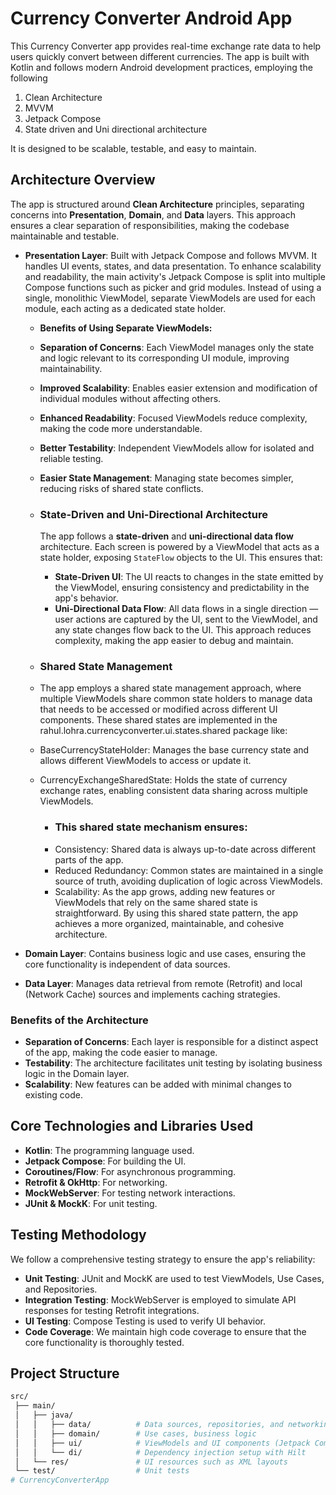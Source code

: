 # Currency Converter Android App

This Currency Converter app provides real-time exchange rate data to help users quickly convert between different currencies. The app is built with Kotlin and follows modern Android development practices, employing the following

1. Clean Architecture
2. MVVM
3. Jetpack Compose
4. State driven and Uni directional architecture

It is designed to be scalable, testable, and easy to maintain.

## Architecture Overview

The app is structured around **Clean Architecture** principles, separating concerns into **Presentation**, **Domain**, and **Data** layers. This approach ensures a clear separation of responsibilities, making the codebase maintainable and testable.

- **Presentation Layer**: Built with Jetpack Compose and follows MVVM. It handles UI events, states, and data presentation. To enhance scalability and readability, the main activity's Jetpack Compose is split into multiple Compose functions such as picker and grid modules. Instead of using a single, monolithic ViewModel, separate ViewModels are used for each module, each acting as a dedicated state holder.

    -  **Benefits of Using Separate ViewModels:**
  - **Separation of Concerns**: Each ViewModel manages only the state and logic relevant to its corresponding UI module, improving maintainability.
  - **Improved Scalability**: Enables easier extension and modification of individual modules without affecting others.
  - **Enhanced Readability**: Focused ViewModels reduce complexity, making the code more understandable.
  - **Better Testability**: Independent ViewModels allow for isolated and reliable testing.
  - **Easier State Management**: Managing state becomes simpler, reducing risks of shared state conflicts.

  - ### State-Driven and Uni-Directional Architecture
    
    The app follows a **state-driven** and **uni-directional data flow** architecture. Each screen is powered by a ViewModel that acts as a state holder, exposing `StateFlow` objects to the UI. This ensures that:
    
    - **State-Driven UI**: The UI reacts to changes in the state emitted by the ViewModel, ensuring consistency and predictability in the app's behavior.
    - **Uni-Directional Data Flow**: All data flows in a single direction — user actions are captured by the UI, sent to the ViewModel, and any state changes flow back to the UI. This approach reduces complexity, making the app easier to debug and maintain.
   
  - ### Shared State Management
  - The app employs a shared state management approach, where multiple ViewModels share common state holders to manage data that needs to be accessed or modified across different UI components. These shared states are implemented in the rahul.lohra.currencyconverter.ui.states.shared package like:
  - BaseCurrencyStateHolder: Manages the base currency state and allows different ViewModels to access or update it. 
  - CurrencyExchangeSharedState: Holds the state of currency exchange rates, enabling consistent data sharing across multiple ViewModels.

    - ### This shared state mechanism ensures:
    - Consistency: Shared data is always up-to-date across different parts of the app.
    - Reduced Redundancy: Common states are maintained in a single source of truth, avoiding duplication of logic across ViewModels.
    - Scalability: As the app grows, adding new features or ViewModels that rely on the same shared state is straightforward.
    By using this shared state pattern, the app achieves a more organized, maintainable, and cohesive architecture.

- **Domain Layer**: Contains business logic and use cases, ensuring the core functionality is independent of data sources.
- **Data Layer**: Manages data retrieval from remote (Retrofit) and local (Network Cache) sources and implements caching strategies.

### Benefits of the Architecture
- **Separation of Concerns**: Each layer is responsible for a distinct aspect of the app, making the code easier to manage.
- **Testability**: The architecture facilitates unit testing by isolating business logic in the Domain layer.
- **Scalability**: New features can be added with minimal changes to existing code.

## Core Technologies and Libraries Used
- **Kotlin**: The programming language used.
- **Jetpack Compose**: For building the UI.
- **Coroutines/Flow**: For asynchronous programming.
- **Retrofit & OkHttp**: For networking.
- **MockWebServer**: For testing network interactions.
- **JUnit & MockK**: For unit testing.

## Testing Methodology

We follow a comprehensive testing strategy to ensure the app's reliability:

- **Unit Testing**: JUnit and MockK are used to test ViewModels, Use Cases, and Repositories.
- **Integration Testing**: MockWebServer is employed to simulate API responses for testing Retrofit integrations.
- **UI Testing**: Compose Testing is used to verify UI behavior.
- **Code Coverage**: We maintain high code coverage to ensure that the core functionality is thoroughly tested.

## Project Structure

```bash
src/
 ├── main/
 │   ├── java/
 │   │   ├── data/          # Data sources, repositories, and networking code
 │   │   ├── domain/        # Use cases, business logic
 │   │   ├── ui/            # ViewModels and UI components (Jetpack Compose)
 │   │   └── di/            # Dependency injection setup with Hilt
 │   └── res/               # UI resources such as XML layouts
 └── test/                  # Unit tests
#   C u r r e n c y C o n v e r t e r A p p  
 